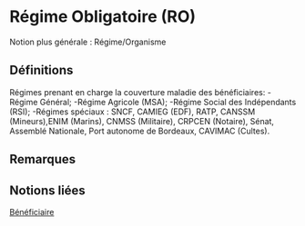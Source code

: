 # Régime Obligatoire (RO)
<!-- SPDX-License-Identifier: MPL-2.0 -->

Notion plus générale : Régime/Organisme

## Définitions

Régimes prenant en charge la couverture maladie des bénéficiaires:
-Régime Général;
-Régime Agricole (MSA);
-Régime Social des Indépendants (RSI);
-Régimes spéciaux : SNCF, CAMIEG (EDF), RATP, CANSSM (Mineurs),ENIM (Marins), CNMSS (Militaire), CRPCEN (Notaire), Sénat, Assemblé Nationale, Port autonome de Bordeaux, CAVIMAC (Cultes).

## Remarques

## Notions liées

[Bénéficiaire](beneficiaire.md)

